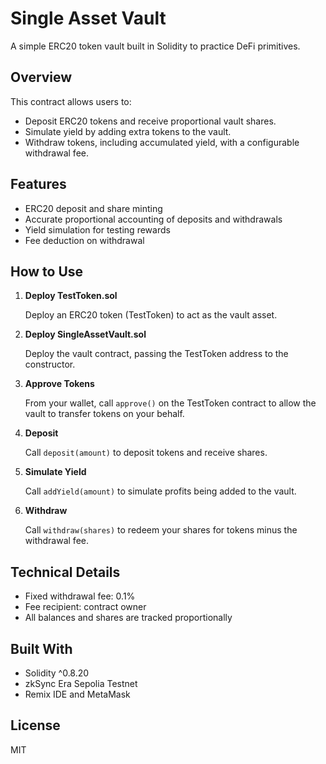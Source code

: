 # Single Asset Vault

A simple ERC20 token vault built in Solidity to practice DeFi primitives.

## Overview

This contract allows users to:

- Deposit ERC20 tokens and receive proportional vault shares.
- Simulate yield by adding extra tokens to the vault.
- Withdraw tokens, including accumulated yield, with a configurable withdrawal fee.

## Features

- ERC20 deposit and share minting
- Accurate proportional accounting of deposits and withdrawals
- Yield simulation for testing rewards
- Fee deduction on withdrawal

## How to Use

1. **Deploy TestToken.sol**

   Deploy an ERC20 token (TestToken) to act as the vault asset.

2. **Deploy SingleAssetVault.sol**

   Deploy the vault contract, passing the TestToken address to the constructor.

3. **Approve Tokens**

   From your wallet, call `approve()` on the TestToken contract to allow the vault to transfer tokens on your behalf.

4. **Deposit**

   Call `deposit(amount)` to deposit tokens and receive shares.

5. **Simulate Yield**

   Call `addYield(amount)` to simulate profits being added to the vault.

6. **Withdraw**

   Call `withdraw(shares)` to redeem your shares for tokens minus the withdrawal fee.

## Technical Details

- Fixed withdrawal fee: 0.1%
- Fee recipient: contract owner
- All balances and shares are tracked proportionally

## Built With

- Solidity ^0.8.20
- zkSync Era Sepolia Testnet
- Remix IDE and MetaMask

## License

MIT
